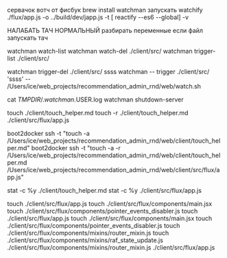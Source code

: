 сервачок вотч от фисбук
brew install watchman
запускать
watchify ./flux/app.js -o ../build/dev/japp.js -t [ reactify --es6 --global] -v

НАЛАБАТЬ ТАЧ НОРМАЛЬНЫЙ
разбирать переменные если файл запускать тач

watchman watch-list
watchman watch-del ./client/src/
watchman trigger-list ./client/src/

watchman trigger-del ./client/src/ ssss
watchman -- trigger ./client/src/ 'ssss' -- /Users/ice/web_projects/recommendation_admin_rnd/web/watch.sh


cat $TMPDIR/.watchman.$USER.log
watchman shutdown-server

touch ./client/touch_helper.md
touch -r ./client/touch_helper.md ./client/src/flux/app.js


boot2docker ssh -t "touch -a /Users/ice/web_projects/recommendation_admin_rnd/web/client/touch_helper.md"
boot2docker ssh -t "touch -a -r /Users/ice/web_projects/recommendation_admin_rnd/web/client/touch_helper.md /Users/ice/web_projects/recommendation_admin_rnd/web/client/src/flux/app.js"

stat -c %y ./client/touch_helper.md
stat -c %y ./client/src/flux/app.js


touch ./client/src/flux/app.js
touch ./client/src/flux/components/main.jsx
touch ./client/src/flux/components/pointer_events_disabler.js
touch ./client/src/flux/app.js
touch ./client/src/flux/components/main.jsx
touch ./client/src/flux/components/pointer_events_disabler.js
touch ./client/src/flux/components/mixins/router_mixin.js
touch ./client/src/flux/components/mixins/raf_state_update.js ./client/src/flux/components/mixins/router_mixin.js ./client/src/flux/app.js



